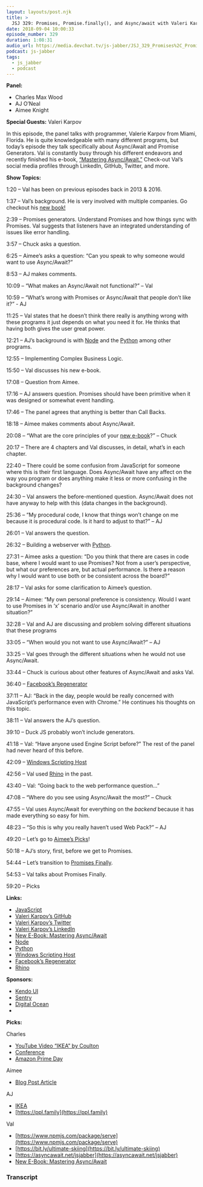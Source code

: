 ```yaml
---
layout: layouts/post.njk
title: >
  JSJ 329: Promises, Promise.finally(), and Async/await with Valeri Karpov
date: 2018-09-04 10:00:33
episode_number: 329
duration: 1:08:31
audio_url: https://media.devchat.tv/js-jabber/JSJ_329_Promises%2C_Promise.finally%2C_and_Async_await_with_Valeri_Karpov.mp3
podcast: js-jabber
tags:
  - js_jabber
  - podcast
---
```


**Panel:**

- Charles Max Wood
- AJ O’Neal
- Aimee Knight

**Special Guests:** Valeri Karpov&nbsp;

In this episode, the panel talks with programmer, Valerie Karpov from Miami, Florida. He is quite knowledgeable with many different programs, but today’s episode they talk specifically about Async/Await and Promise Generators. Val is constantly busy through his different endeavors and recently finished his e-book, [“Mastering Async/Await.”](https://thecodebarbarian.com/new-ebook-mastering-async-await.html) Check-out Val’s social media profiles through LinkedIn, GitHub, Twitter, and more.

**Show Topics:**

1:20 – Val has been on previous episodes back in 2013 & 2016.

1:37 – Val’s background. He is very involved with multiple companies. Go checkout his [new book!](https://thecodebarbarian.com/new-ebook-mastering-async-await.html)

2:39 – Promises generators. Understand Promises and how things sync with Promises. Val suggests that listeners have an integrated understanding of issues like error handling.

3:57 – Chuck asks a question.

6:25 – Aimee’s asks a question: “Can you speak to why someone would want to use Async/Await?”

8:53 – AJ makes comments.

10:09 – “What makes an Async/Await not functional?” – Val

10:59 – “What’s wrong with Promises or Async/Await that people don’t like it?” - AJ

11:25 – Val states that he doesn’t think there really is anything wrong with these programs it just depends on what you need it for. He thinks that having both gives the user great power.

12:21 – AJ’s background is with [Node](https://nodejs.org/en/) and the [Python](https://www.python.org) among other programs.

12:55 – Implementing Complex Business Logic.

15:50 – Val discusses his new e-book.

17:08 – Question from Aimee.

17:16 – AJ answers question. Promises should have been primitive when it was designed or somewhat event handling.

17:46 – The panel agrees that anything is better than Call Backs.

18:18 – Aimee makes comments about Async/Await.

20:08 – “What are the core principles of your [new e-book](https://thecodebarbarian.com/new-ebook-mastering-async-await.html)?” – Chuck

20:17 – There are 4 chapters and Val discusses, in detail, what’s in each chapter.

22:40 – There could be some confusion from JavaScript for someone where this is their first language. Does Async/Await have any affect on the way you program or does anything make it less or more confusing in the background changes?

24:30 – Val answers the before-mentioned question. Async/Await does not have anyway to help with this (data changes in the background).

25:36 – “My procedural code, I know that things won’t change on me because it is procedural code. Is it hard to adjust to that?” – AJ

26:01 – Val answers the question.

26:32 – Building a webserver with [Python](https://www.python.org).&nbsp;

27:31 – Aimee asks a question: “Do you think that there are cases in code base, where I would want to use Promises? Not from a user’s perspective, but what our preferences are, but actual performance. Is there a reason why I would want to use both or be consistent across the board?”

28:17 – Val asks for some clarification to Aimee’s question.

29:14 – Aimee: “My own personal preference is consistency. Would I want to use Promises in ‘x’ scenario and/or use Async/Await in another situation?”

32:28 – Val and AJ are discussing and problem solving different situations that these programs

33:05 – “When would you not want to use Async/Await?” – AJ

33:25 – Val goes through the different situations when he would not use Async/Await.&nbsp;

33:44 – Chuck is curious about other features of Async/Await and asks Val.

36:40 – [Facebook’s Regenerator](https://github.com/facebook/regenerator)

37:11 – AJ: “Back in the day, people would be really concerned with JavaScript’s performance even with Chrome.” He continues his thoughts on this topic.

38:11 – Val answers the AJ’s question.

39:10 – Duck JS probably won’t include generators.

41:18 – Val: “Have anyone used Engine Script before?” The rest of the panel had never heard of this before.

42:09 – [Windows Scripting Host](https://docs.microsoft.com/en-us/windows-server/administration/windows-commands/wscript)

42:56 – Val used [Rhino](https://www.rhino3d.com) in the past.

43:40 – Val: “Going back to the web performance question...”

47:08 – “Where do you see using Async/Await the most?” – Chuck

47:55 – Val uses Async/Await for everything on the _backend_ because it has made everything so easy for him.

48:23 – “So this is why you really haven’t used Web Pack?” – AJ

49:20 – Let’s go to [Aimee’s Picks](https://mathiasbynens.be/notes/async-stack-traces)!

50:18 – AJ’s story, first, before we get to Promises.

54:44 – Let’s transition to [Promises Finally](https://developer.mozilla.org/en-US/docs/Web/JavaScript/Reference/Global_Objects/Promise/finally).

54:53 – Val talks about Promises Finally.

59:20 – Picks

**Links:**

- [JavaScript](https://www.javascript.com)
- [Valeri Karpov’s GitHub](https://github.com/vkarpov15)
- [Valeri Karpov’s Twitter](https://twitter.com/code_barbarian)
- [Valeri Karpov’s LinkedIn](https://www.linkedin.com/in/valeri-karpov-64b48138)
- [New E-Book: Mastering Async/Await](https://thecodebarbarian.com/new-ebook-mastering-async-await.html)
- [Node](https://nodejs.org/en/)
- [Python](https://www.python.org)
- [Windows Scripting Host](https://docs.microsoft.com/en-us/windows-server/administration/windows-commands/wscript)
- [Facebook’s Regenerator](https://github.com/facebook/regenerator)
- [Rhino](https://www.rhino3d.com)

**Sponsors:**

- [Kendo UI](https://www.telerik.com/kendo-ui?utm_medium=social-paid&utm_source=devchattv&utm_campaign=kendo-ui-awareness-jsjabber)
- [Sentry](https://sentry.io/welcome/)
- [Digital Ocean](https://www.digitalocean.com/)
-

**Picks:**

Charles

- [YouTube Video “IKEA” by Coulton](https://www.youtube.com/watch?v=IUPu_ipbVB0)
- [Conference](https://www.frameworksummit.com)
- [Amazon Prime Day](https://www.amazon.com/Prime-Day/b?ie=UTF8&node=13887280011)

Aimee

- [Blog Post Article](https://mathiasbynens.be/notes/async-stack-traces)

AJ

- [IKEA](https://www.youtube.com/watch?v=IUPu_ipbVB0)
- [https://ppl.family](https://ppl.family)

Val

- [https://www.npmjs.com/package/serve](https://www.npmjs.com/package/serve)
- [https://bit.ly/ultimate-skiing](https://bit.ly/ultimate-skiing)
- [https://asyncawait.net/jsjabber](https://asyncawait.net/jsjabber)
- [New E-Book: Mastering Async/Await](https://thecodebarbarian.com/new-ebook-mastering-async-await.html)

### Transcript
